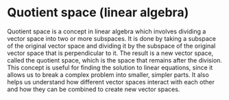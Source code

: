 # Quotient space (linear algebra)

Quotient space is a concept in linear algebra which involves dividing a vector space into two or more subspaces. It is done by taking a subspace of the original vector space and dividing it by the subspace of the original vector space that is perpendicular to it. The result is a new vector space, called the quotient space, which is the space that remains after the division. This concept is useful for finding the solution to linear equations, since it allows us to break a complex problem into smaller, simpler parts. It also helps us understand how different vector spaces interact with each other and how they can be combined to create new vector spaces.
